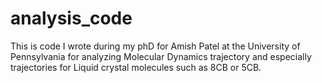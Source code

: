 # analysis_code
This is code I wrote during my phD for Amish Patel at the University of Pennsylvania for analyzing Molecular Dynamics trajectory and especially trajectories for 
Liquid crystal molecules such as 8CB or 5CB. 
